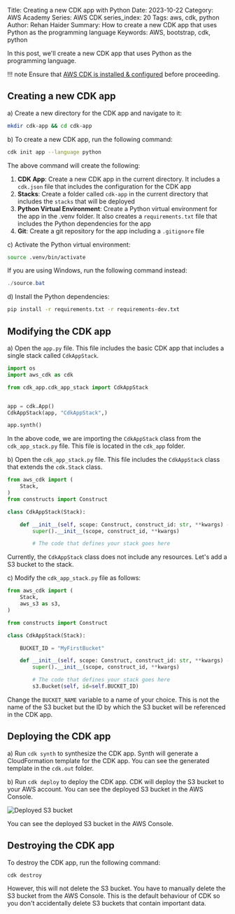 Title: Creating a new CDK app with Python
Date: 2023-10-22
Category: AWS Academy
Series: AWS CDK
series_index: 20
Tags: aws, cdk, python
Author: Rehan Haider
Summary: How to create a new CDK app that uses Python as the programming language
Keywords: AWS, bootstrap, cdk, python


In this post, we'll create a new CDK app that uses Python as the programming language. 

!!! note
    Ensure that [AWS CDK is installed & configured]({filename}00000100-cdk-installing-cdk-sam-cli.md) before proceeding.


## Creating a new CDK app

a) Create a new directory for the CDK app and navigate to it:

```bash
mkdir cdk-app && cd cdk-app
```


b) To create a new CDK app, run the following command:

```bash
cdk init app --language python
```

The above command will create the following:

1. **CDK App**: Create a new CDK app in the current directory. It includes a `cdk.json` file that includes the configuration for the CDK app
2. **Stacks**: Create a folder called `cdk-app` in the current directory that includes the `stacks` that will be deployed
3. **Python Virtual Environment**: Create a Python virtual environment for the app in the .venv folder. It also creates a `requirements.txt` file that includes the Python dependencies for the app
4. **Git**: Create a git repository for the app including a `.gitignore` file


c) Activate the Python virtual environment:

```bash
source .venv/bin/activate
```

If you are using Windows, run the following command instead:

```powershell
./source.bat
```

d) Install the Python dependencies:

```bash
pip install -r requirements.txt -r requirements-dev.txt
```

## Modifying the CDK app

a) Open the `app.py` file. This file includes the basic CDK app that includes a single stack called `CdkAppStack`. 

```python
import os
import aws_cdk as cdk

from cdk_app.cdk_app_stack import CdkAppStack


app = cdk.App()
CdkAppStack(app, "CdkAppStack",)

app.synth()
```

In the above code, we are importing the `CdkAppStack` class from the `cdk_app_stack.py` file. This file is located in the `cdk_app` folder.

b) Open the `cdk_app_stack.py` file. This file includes the `CdkAppStack` class that extends the `cdk.Stack` class. 

```python
from aws_cdk import (
    Stack,
)
from constructs import Construct

class CdkAppStack(Stack):

    def __init__(self, scope: Construct, construct_id: str, **kwargs) -> None:
        super().__init__(scope, construct_id, **kwargs)

        # The code that defines your stack goes here

```

Currently, the `CdkAppStack` class does not include any resources. Let's add a S3 bucket to the stack.

c) Modify the `cdk_app_stack.py` file as follows:

```python
from aws_cdk import (
    Stack,
    aws_s3 as s3,
)

from constructs import Construct

class CdkAppStack(Stack):

    BUCKET_ID = "MyFirstBucket"

    def __init__(self, scope: Construct, construct_id: str, **kwargs) -> None:
        super().__init__(scope, construct_id, **kwargs)

        # The code that defines your stack goes here
        s3.Bucket(self, id=self.BUCKET_ID)

```
Change the `BUCKET_NAME` variable to a name of your choice. This is not the name of the S3 bucket but the ID by which the S3 bucket will be referenced in the CDK app.

## Deploying the CDK app

a) Run `cdk synth` to synthesize the CDK app. Synth will generate a CloudFormation template for the CDK app. You can see the generated template in the `cdk.out` folder.

b) Run `cdk deploy` to deploy the CDK app. CDK will deploy the S3 bucket to your AWS account. You can see the deployed S3 bucket in the AWS Console.

![Deployed S3 bucket]({static}/images/aws/50000020-01-cdk-deploy-cloudformation.png)

You can see the deployed S3 bucket in the AWS Console.

## Destroying the CDK app

To destroy the CDK app, run the following command:

```bash
cdk destroy
```

However, this will not delete the S3 bucket. You have to manually delete the S3 bucket from the AWS Console.
This is the default behaviour of CDK so you don't accidentally delete S3 buckets that contain important data. 

